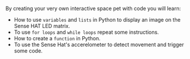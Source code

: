 By creating your very own interactive space pet with code you will learn:

- How to use `variables` and `lists` in Python to display an image on the Sense HAT LED matrix.
- To use `for loops` and `while loops` repeat some instructions.
- How to create a `function` in Python.
- To use the Sense Hat's accerelometer to detect movement and trigger some code.
